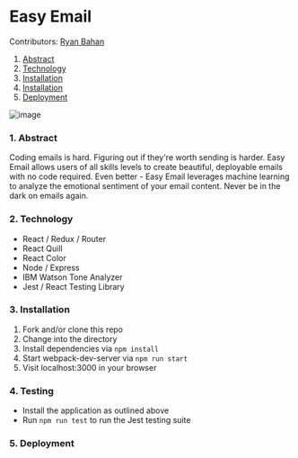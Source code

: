 # Easy Email

Contributors: [Ryan Bahan](https://github.com/ryanbahan)

1. [Abstract](#1-abstract)
2. [Technology](#2-technology)
3. [Installation](#3-installation)
4. [Installation](#4-testing)
5. [Deployment](#5-deployment)

![image](https://user-images.githubusercontent.com/54119863/79816698-106e5300-8341-11ea-8a59-8334843901e6.png)

### 1. Abstract

Coding emails is hard. Figuring out if they're worth sending is harder. Easy Email allows users of all skills levels to create beautiful, deployable emails with no code required. Even better - Easy Email leverages machine learning to analyze the emotional sentiment of your email content. Never be in the dark on emails again.

### 2. Technology

- React / Redux / Router
- React Quill
- React Color
- Node / Express
- IBM Watson Tone Analyzer
- Jest / React Testing Library

### 3. Installation

1. Fork and/or clone this repo
2. Change into the directory
3. Install dependencies via `npm install`
4. Start webpack-dev-server via `npm run start`
5. Visit localhost:3000 in your browser

### 4. Testing

- Install the application as outlined above
- Run `npm run test` to run the Jest testing suite

### 5. Deployment
